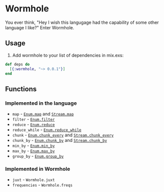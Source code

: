 # Wormhole

You ever think, "Hey I wish this langugage had the capability of some other language I like?" Enter Wormhole.

## Usage

  1. Add wormhole to your list of dependencies in mix.exs:
```elixir
def deps do
  [{:wormhole, "~> 0.0.1"}]
end
```

## Functions

### Implemented in the language
- `map` - [`Enum.map`](https://hexdocs.pm/elixir/Enum.html#map/2) and [`Stream.map`](https://hexdocs.pm/elixir/Stream.html#map/2)
- `filter` - [`Enum.filter`](https://hexdocs.pm/elixir/Enum.html#filter/2)
- `reduce` - [`Enum.reduce`](https://hexdocs.pm/elixir/Enum.html#reduce/3)
- `reduce_while` - [`Enum.reduce_while`](https://hexdocs.pm/elixir/Enum.html#reduce_while/3)
- `chunk` - [`Enum.chunk_every`](https://hexdocs.pm/elixir/Enum.html#chunk_every/2) and [`Stream.chunk_every`](https://hexdocs.pm/elixir/Stream.html#chunk_every/2)
- `chunk_by` - [`Enum.chunk_by`](https://hexdocs.pm/elixir/Enum.html#chunk_by/2) and [`Stream.chunk_by`](https://hexdocs.pm/elixir/Stream.html#chunk_by/2)
- `min_by` - [`Enum.min_by`](https://hexdocs.pm/elixir/Enum.html#min_by/3)
- `max_by` - [`Enum.max_by`](https://hexdocs.pm/elixir/Enum.html#max_by/3)
- `group_by` - [`Enum.group_by`](https://hexdocs.pm/elixir/Enum.html#group_by/3)

### Implemented in Wormhole
- `juxt` - `Wormhole.juxt`
- `frequencies` - `Wormhole.freqs`